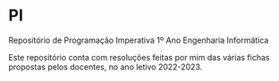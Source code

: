 # PI

Repositório de Programação Imperativa 1º Ano Engenharia Informática

Este repositório conta com resoluções feitas por mim das várias fichas propostas pelos docentes, no ano letivo 2022-2023.
